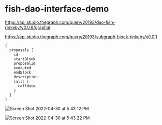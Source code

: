 # fish-dao-interface-demo

https://api.studio.thegraph.com/query/20193/dao-fish-rinkeby/v0.0.6/graphql

https://api.studio.thegraph.com/query/20193/subgraph-block-rinkeby/v0.0.1

```graphql
{
  proposals {
    id
    startBlock
    proposalId
    executed
    endBlock
    description
    calls {
      calldata
    }
  }
}
```

![Screen Shot 2022-04-30 at 5 43 12 PM](https://user-images.githubusercontent.com/19412160/166123609-de3647ba-e596-4f99-8736-899c75d2d98c.png)

![Screen Shot 2022-04-30 at 5 43 22 PM](https://user-images.githubusercontent.com/19412160/166123607-08b39f22-7801-4d00-8adb-8b6728b3b5a5.png)
